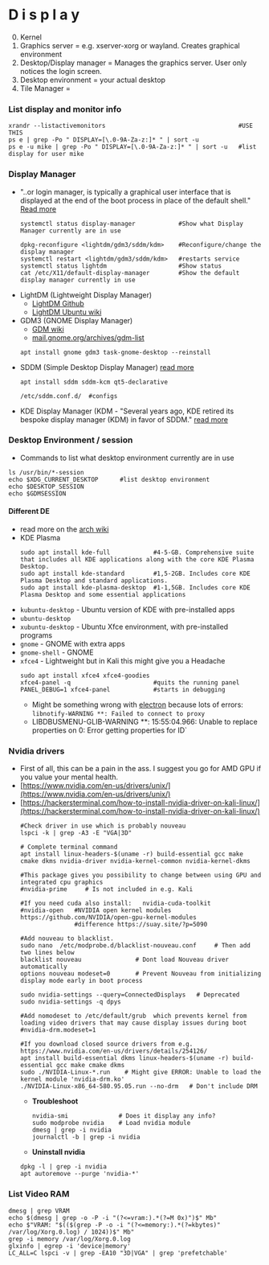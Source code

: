 # D i s p l a y

0. Kernel
1. Graphics server = e.g. xserver-xorg or wayland. Creates graphical environment
2. Desktop/Display manager = Manages the graphics server. User only notices the login screen.
3. Desktop environment = your actual desktop
4. Tile Manager =

### List display and monitor info
````shell
xrandr --listactivemonitors                                     #USE THIS
ps e | grep -Po " DISPLAY=[\.0-9A-Za-z:]* " | sort -u
ps e -u mike | grep -Po " DISPLAY=[\.0-9A-Za-z:]* " | sort -u   #list display for user mike
````

### Display Manager
- "..or login manager, is typically a graphical user interface that is displayed at the end of the boot process in place of the default shell." [Read more](https://wiki.archlinux.org/title/Display_manager)
  ````shell
  systemctl status display-manager            #Show what Display Manager currently are in use
  
  dpkg-reconfigure <lightdm/gdm3/sddm/kdm>    #Reconfigure/change the display manager
  systemctl restart <lightdm/gdm3/sddm/kdm>   #restarts service
  systemctl status lightdm                    #Show status
  cat /etc/X11/default-display-manager        #Show the default display manager currently in use
  ````
- LightDM (Lightweight Display Manager)
  - [LightDM Github](https://github.com/canonical/lightdm)
  - [LightDM Ubuntu wiki](https://wiki.ubuntu.com/LightDM)
- GDM3 (GNOME Display Manager)
   - [GDM wiki](https://wiki.gnome.org/Projects/GDM)
   - [mail.gnome.org/archives/gdm-list](https://mail.gnome.org/archives/gdm-list/)
   ````
   apt install gnome gdm3 task-gnome-desktop --reinstall
   ````
- SDDM (Simple Desktop Display Manager) [read more](https://wiki.archlinux.org/title/SDDM)
   ````shell
   apt install sddm sddm-kcm qt5-declarative
   
   /etc/sddm.conf.d/  #configs
   ````
- KDE Display Manager (KDM - "Several years ago, KDE retired its bespoke display manager (KDM) in favor of SDDM." [read more](https://linuxiac.com/kde-proposes-new-plasma-login-manager-to-replace-sddm/)


### Desktop Environment / session
- Commands to list what desktop environment currently are in use
````shell
ls /usr/bin/*-session
echo $XDG_CURRENT_DESKTOP      #list desktop environment
echo $DESKTOP_SESSION
echo $GDMSESSION
````
#### Different DE
- read more on the [arch wiki](https://wiki.archlinux.org/title/Desktop_environment)
- KDE Plasma
  ````shell
  sudo apt install kde-full            #4-5-GB. Comprehensive suite that includes all KDE applications along with the core KDE Plasma Desktop.
  sudo apt install kde-standard        #1,5-2GB. Includes core KDE Plasma Desktop and standard applications. 
  sudo apt install kde-plasma-desktop  #1-1,5GB. Includes core KDE Plasma Desktop and some essential applications
  ````
- `kubuntu-desktop` -  Ubuntu version of KDE with pre-installed apps
- `ubuntu-desktop`
- `xubuntu-desktop` -  Ubuntu Xfce environment, with pre-installed programs
- `gnome` -  GNOME with extra apps
- `gnome-shell` - GNOME
- `xfce4` - Lightweight but in Kali this might give you a Headache
   ````shell
   sudo apt install xfce4 xfce4-goodies
   xfce4-panel -q                       #quits the running panel
   PANEL_DEBUG=1 xfce4-panel            #starts in debugging
   ````
   - Might be something wrong with [electron](https://github.com/electron/electron/issues/14362) because lots of errors: `libnotify-WARNING **: Failed to connect to proxy`
   - LIBDBUSMENU-GLIB-WARNING **: 15:55:04.966: Unable to replace properties on 0: Error getting properties for ID`


### Nvidia drivers
- First of all, this can be a pain in the ass. I suggest you go for AMD GPU if you value your mental health.
- [https://www.nvidia.com/en-us/drivers/unix/](https://www.nvidia.com/en-us/drivers/unix/)
- [https://hackersterminal.com/how-to-install-nvidia-driver-on-kali-linux/](https://hackersterminal.com/how-to-install-nvidia-driver-on-kali-linux/)
  ````shell
  #Check driver in use which is probably nouveau
  lspci -k | grep -A3 -E "VGA|3D" 
  
  # Complete terminal command 
  apt install linux-headers-$(uname -r) build-essential gcc make cmake dkms nvidia-driver nvidia-kernel-common nvidia-kernel-dkms 

  #This package gives you possibility to change between using GPU and integrated cpu graphics
  #nvidia-prime     # Is not included in e.g. Kali
  
  #If you need cuda also install:   nvidia-cuda-toolkit
  #nvidia-open   #NVIDIA open kernel modules https://github.com/NVIDIA/open-gpu-kernel-modules
                 #difference https://suay.site/?p=5090
  
  #Add nouveau to blacklist.
  sudo nano  /etc/modprobe.d/blacklist-nouveau.conf     # Then add two lines below
  blacklist nouveau               # Dont load Nouveau driver automatically
  options nouveau modeset=0       # Prevent Nouveau from initializing display mode early in boot process
  
  sudo nvidia-settings --query=ConnectedDisplays   # Deprecated
  sudo nvidia-settings -q dpys
  
  #Add nomodeset to /etc/default/grub  which prevents kernel from loading video drivers that may cause display issues during boot
  #nvidia-drm.modeset=1
  
  #If you download closed source drivers from e.g. https://www.nvidia.com/en-us/drivers/details/254126/
  apt install build-essential dkms linux-headers-$(uname -r) build-essential gcc make cmake dkms
  sudo ./NVIDIA-Linux-*.run    # Might give ERROR: Unable to load the kernel module 'nvidia-drm.ko'
  ./NVIDIA-Linux-x86_64-580.95.05.run --no-drm   # Don't include DRM
  ````
  - **Troubleshoot**
    ````shell
    nvidia-smi              # Does it display any info?
    sudo modprobe nvidia    # Load nvidia module
    dmesg | grep -i nvidia
    journalctl -b | grep -i nvidia
    ````
  - **Uninstall nvidia**
  ````shell
  dpkg -l | grep -i nvidia
  apt autoremove --purge 'nvidia-*'
  ````

### List Video RAM
````shell
dmesg | grep VRAM
echo $(dmesg | grep -o -P -i "(?<=vram:).*(?=M 0x)")$" Mb"
echo $"VRAM: "$(($(grep -P -o -i "(?<=memory:).*(?=kbytes)" /var/log/Xorg.0.log) / 1024))$" Mb"
grep -i memory /var/log/Xorg.0.log
glxinfo | egrep -i 'device|memory'
LC_ALL=C lspci -v | grep -EA10 "3D|VGA" | grep 'prefetchable' 
````

